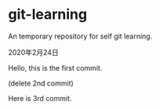 # git-learning
An temporary repository for self git learning.

2020年2月24日

Hello, this is the first commit.

(delete 2nd commit)

Here is 3rd commit.